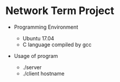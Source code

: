 # Network Term Project


* Programming Environment
	- Ubuntu 17.04
	- C language compiled by gcc

* Usage of program
	- ./server
	- ./client hostname

